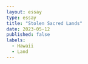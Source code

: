 ```yaml
---
layout: essay
type: essay
title: "Stolen Sacred Lands"
date: 2023-05-12
published: false
labels:
  - Hawaii
  - Land
---
```


